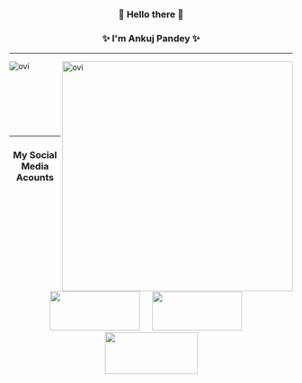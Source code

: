 <h3 align="center">👋 Hello there 👋</h3>

<h3 align="center">✨ I'm Ankuj Pandey ✨</h3>

<!--
**ankujpandey/ankujpandey** is a ✨ Ankuj ✨ repository because its `README.md` (this file) appears on your GitHub profile.

Here are some ideas to get you started:

    - 🔭 I’m currently working on ...        
- 🌱 I’m currently learning ...
- 👯 I’m looking to collaborate on ...
- 🤔 I’m looking for help with ...
- 💬 Ask me about ...
- 📫 How to reach me: ...
- 😄 Pronouns: ...
- ⚡ Fun fact: ...   -->


<p align="center">
  <hr>
    <img align="left" src="https://github-readme-stats.vercel.app/api/top-langs?username=ankujpandey&show_icons=true&locale=en&layout=compact" alt="ovi" />
    <img align="right" src="https://github-readme-stats.vercel.app/api?username=ankujpandey&show_icons=true&locale=en" alt="ovi" width="410" />
  <br>
  <br>
  <br>
  <br>
  <br>
  <br>
  <br>
  <hr>
</p>

<h3 align="center">My Social Media Acounts</h3>
<p align="center">
 <a href="https://www.facebook.com/ankujpandey.pandey"><img src="https://user-images.githubusercontent.com/82190152/182242457-0f01e5fc-4b6e-46e1-8e0e-d60055c1b1a7.png" width="160" height="70" /></a>
 &emsp;
 <a href="https://www.instagram.com/ankujpandey"><img src="https://user-images.githubusercontent.com/82190152/182242464-c884234d-527e-4360-b41a-caf92f7fdaa3.png" width="160" height="69" /></a>
 &emsp;
 <a href="https://www.linkedin.com/in/ankuj-pandey"><img src="https://user-images.githubusercontent.com/82190152/182242476-b1bc5e07-25b7-4748-abf8-916cc38d7e79.png" width="165" height="75" /></a>
</p>

